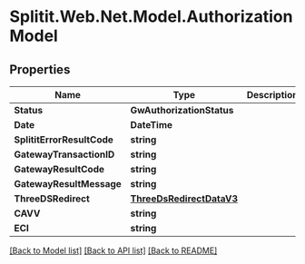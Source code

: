 # Splitit.Web.Net.Model.AuthorizationModel

## Properties

Name | Type | Description | Notes
------------ | ------------- | ------------- | -------------
**Status** | **GwAuthorizationStatus** |  | 
**Date** | **DateTime** |  | [optional] 
**SplititErrorResultCode** | **string** |  | [optional] 
**GatewayTransactionID** | **string** |  | [optional] 
**GatewayResultCode** | **string** |  | [optional] 
**GatewayResultMessage** | **string** |  | [optional] 
**ThreeDSRedirect** | [**ThreeDsRedirectDataV3**](ThreeDsRedirectDataV3.md) |  | [optional] 
**CAVV** | **string** |  | [optional] 
**ECI** | **string** |  | [optional] 

[[Back to Model list]](../README.md#documentation-for-models) [[Back to API list]](../README.md#documentation-for-api-endpoints) [[Back to README]](../README.md)

